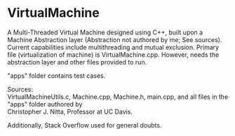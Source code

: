 # VirtualMachine

A Multi-Threaded Virtual Machine designed using C++, built upon a Machine Abstraction layer (Abstraction not authored by me; See sources). Current capabilities include multithreading and mutual exclusion. Primary file (virtualization of machine) is VirtualMachine.cpp. However, needs the abstraction layer and other files provided to run. 

"apps" folder contains test cases.
  
Sources:  
VirtualMachineUtils.c, Machine.cpp, Machine.h, main.cpp, and all files in the "apps" folder authored by   
Christopher J. Nitta, Professor at UC Davis.   
  
Additionally, Stack Overflow used for general doubts.   
